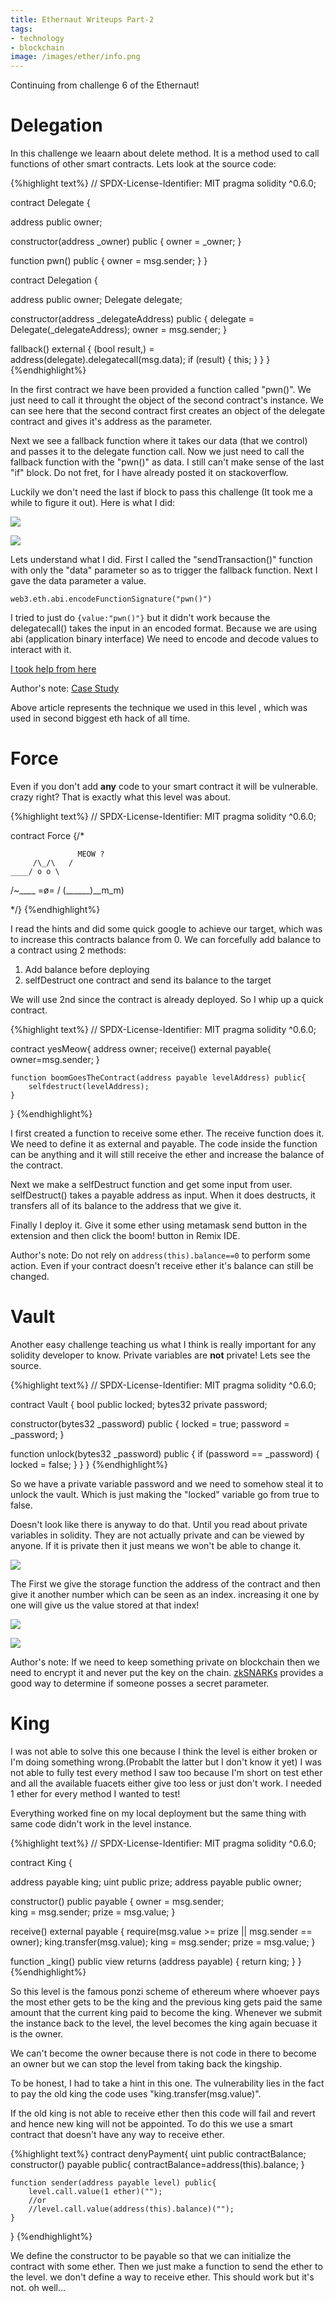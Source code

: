 ```yaml
---
title: Ethernaut Writeups Part-2
tags:
- technology
- blockchain
image: /images/ether/info.png
---
```


Continuing from challenge 6 of the Ethernaut!

<!--more-->

# Delegation

In this challenge we leaarn about delete method. It is a method used to call functions of other smart contracts. Lets look at the source code:

{%highlight text%}
// SPDX-License-Identifier: MIT
pragma solidity ^0.6.0;

contract Delegate {

  address public owner;

  constructor(address _owner) public {
    owner = _owner;
  }

  function pwn() public {
    owner = msg.sender;
  }
}

contract Delegation {

  address public owner;
  Delegate delegate;

  constructor(address _delegateAddress) public {
    delegate = Delegate(_delegateAddress);
    owner = msg.sender;
  }

  fallback() external {
    (bool result,) = address(delegate).delegatecall(msg.data);
    if (result) {
      this;
    }
  }
}
{%endhighlight%}

In the first contract we have been provided a function called "pwn()". We just need to call it throught the object of the second contract's instance. We can see here that the second contract first creates an object of the delegate contract and gives it's address as the parameter.  

Next we see a fallback function where it takes our data (that we control) and passes it to the delegate function call. Now we just need to call the fallback function with the "pwn()" as data. I still can't make sense of the last "if" block. Do not fret, for I have already posted it on stackoverflow.

Luckily we don't need the last if block to pass this challenge (It took me a while to figure it out). Here is what I did:

![](/images/ether/JEF8SCi.png)

![](/images/ether/gjfCNWs.png)

Lets understand what I did. First I called the "sendTransaction()" function with only the "data" parameter so as to trigger the fallback function. Next I gave the data parameter a value.

`web3.eth.abi.encodeFunctionSignature("pwn()")`

I tried to just do `{value:"pwn()"}` but it didn't work because the delegatecall() takes the input in an encoded format. Because we are using abi (application binary interface) We need to encode and decode values to interact with it. 

[I took help from here](https://medium.com/coinmonks/delegatecall-calling-another-contract-function-in-solidity-b579f804178c)

Author's note: [Case Study](https://blog.openzeppelin.com/on-the-parity-wallet-multisig-hack-405a8c12e8f7/)

Above article represents the technique we used in this level , which was used in second biggest eth hack of all time.

# Force

Even if you don't add **any** code to your smart contract it will be vulnerable. crazy right? That is exactly what this level was about. 

{%highlight text%}
// SPDX-License-Identifier: MIT
pragma solidity ^0.6.0;

contract Force {/*

                   MEOW ?
         /\_/\   /
    ____/ o o \
  /~____  =ø= /
 (______)__m_m)

*/}
{%endhighlight%}

I read the hints and did some quick google to achieve our target, which was to increase this contracts balance from 0. We can forcefully add balance to a contract using 2 methods:

1. Add balance before deploying
2. selfDestruct one contract and send its balance to the target

We will use 2nd since the contract is already deployed. So I whip up a quick contract.

{%highlight text%}
// SPDX-License-Identifier: MIT
pragma solidity ^0.6.0;

contract yesMeow{
    address owner;
    receive() external payable{
        owner=msg.sender;
    }

    function boomGoesTheContract(address payable levelAddress) public{
        selfdestruct(levelAddress);
    }   
}
{%endhighlight%}

I first created a function to receive some ether. The receive function does it. We need to define it as external and payable. The code inside the function can be anything and it will still receive the ether and increase the balance of the contract.

Next we make a selfDestruct function and get some input from user. selfDestruct() takes a payable address as input. When it does destructs, it transfers all of its balance to the address that we give it.

Finally I deploy it. Give it some ether using metamask send button in the extension and then click the boom! button in Remix IDE.

Author's note: Do not rely on  `address(this).balance==0` to perform some action. Even if your contract doesn't receive ether it's balance can still be changed.

# Vault

Another easy challenge teaching us what I think is really important for any solidity developer to know. Private variables are **not** private! Lets see the source.

{%highlight text%}
// SPDX-License-Identifier: MIT
pragma solidity ^0.6.0;

contract Vault {
  bool public locked;
  bytes32 private password;

  constructor(bytes32 _password) public {
    locked = true;
    password = _password;
  }

  function unlock(bytes32 _password) public {
    if (password == _password) {
      locked = false;
    }
  }
}
{%endhighlight%}

So we have a private variable password and we need to somehow steal it to unlock the vault. Which is just making the "locked" variable go from true to false.

Doesn't look like there is anyway to do that. Until you read about private variables in solidity. They are not actually private and can be viewed by anyone. If it is private then it just means we won't be able to change it. 

![](/images/ether/PfC01lV.png)

The First we give the storage function the address of the contract and then give it another number which can be seen as an index. increasing it one by one will give us the value stored at that index!

![](/images/ether/i7LdFWA.png)

![](/images/ether/FnDiG5t.png)

Author's note: If we need to keep something private on blockchain then we need to encrypt it and never put the key on the chain. [zkSNARKs](https://blog.ethereum.org/2016/12/05/zksnarks-in-a-nutshell/) provides a good way to determine if someone posses a secret parameter.

# King

I was not able to solve this one because I think the level is either broken or I'm doing something wrong.(Probablt the latter but I don't know it yet)
I was not able to fully test every method I saw too because I'm short on test ether and all the available fuacets either give too less or just don't work. I needed 1 ether for every method I wanted to test!

Everything worked fine on my local deployment but the same thing with same code didn't work in the level instance.

{%highlight text%}
// SPDX-License-Identifier: MIT
pragma solidity ^0.6.0;

contract King {

  address payable king;
  uint public prize;
  address payable public owner;

  constructor() public payable {
    owner = msg.sender;  
    king = msg.sender;
    prize = msg.value;
  }

  receive() external payable {
    require(msg.value >= prize || msg.sender == owner);
    king.transfer(msg.value);
    king = msg.sender;
    prize = msg.value;
  }

  function _king() public view returns (address payable) {
    return king;
  }
}
{%endhighlight%}

So this level is the famous ponzi scheme of ethereum where whoever pays the most ether gets to be the king and the previous king gets paid the same amount that the current king paid to become the king.
Whenever we submit the instance back to the level, the level becomes the king again becuase it is the owner.

We can't become the owner because there is not code in there to become an owner but we can stop the level from taking back the kingship.

To be honest, I had to take a hint in this one. The vulnerability lies in the fact to pay the old king the code uses "king.transfer(msg.value)".

If the old king is not able to receive ether then this code will fail and revert and hence new king will not be appointed. To do this we use a smart contract that doesn't have any way to receive ether.

{%highlight text%}
contract denyPayment{
    uint public contractBalance;
    constructor() payable public{
        contractBalance=address(this).balance;
    }

    function sender(address payable level) public{
        level.call.value(1 ether)("");
        //or
        //level.call.value(address(this).balance)("");
    }
}
{%endhighlight%}

We define the constructor to be payable so that we can initialize the contract with some ether. Then we just make a function to send the ether to the level. we don't define a way to receive ether. This should work but it's not. oh well...

